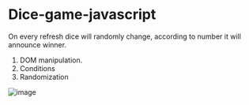 # Dice-game-javascript

On every refresh dice will randomly change, according to number it will announce winner.

1) DOM manipulation.
2) Conditions 
3) Randomization

![image](https://user-images.githubusercontent.com/82333746/167258443-baba8c49-baee-4fc9-9c71-6b1204057233.png)


